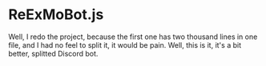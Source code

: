# ReExMoBot.js
Well, I redo the project, because the first one has two thousand lines in one file, and I had no feel to split it, it would be pain. Well, this is it, it's a bit better, splitted Discord bot.

